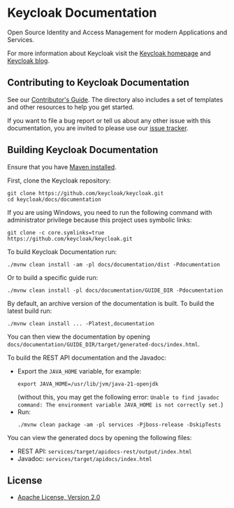 Keycloak Documentation
======================

Open Source Identity and Access Management for modern Applications and Services.

For more information about Keycloak visit the [Keycloak homepage](http://keycloak.org) and [Keycloak blog](https://www.keycloak.org/blog).


Contributing to Keycloak Documentation
----------------------------------------

See our [Contributor's Guide](internal_resources/contributing.adoc). The directory also includes a set of templates and other resources to help you get started.

If you want to file a bug report or tell us about any other issue with this documentation, you are invited to please use our [issue tracker](https://github.com/keycloak/keycloak/issues/).


Building Keycloak Documentation
---------------------------------

Ensure that you have [Maven installed](https://maven.apache.org/).

First, clone the Keycloak repository:

    git clone https://github.com/keycloak/keycloak.git
    cd keycloak/docs/documentation

If you are using Windows, you need to run the following command with administrator privilege because this project uses symbolic links:

    git clone -c core.symlinks=true https://github.com/keycloak/keycloak.git

To build Keycloak Documentation run:

    ./mvnw clean install -am -pl docs/documentation/dist -Pdocumentation

Or to build a specific guide run:

    ./mvnw clean install -pl docs/documentation/GUIDE_DIR -Pdocumentation

By default, an archive version of the documentation is built. To build the latest build run:

    ./mvnw clean install ... -Platest,documentation

You can then view the documentation by opening `docs/documentation/GUIDE_DIR/target/generated-docs/index.html`.

To build the REST API documentation and the Javadoc:

- Export the `JAVA_HOME` variable, for example:
  ```
  export JAVA_HOME=/usr/lib/jvm/java-21-openjdk
  ```
  (without this, you may get the following error: `Unable to find javadoc command: The environment variable JAVA_HOME is not correctly set.`)
- Run:
  ```
  ./mvnw clean package -am -pl services -Pjboss-release -DskipTests
  ```

You can view the generated docs by opening the following files:

- REST API: `services/target/apidocs-rest/output/index.html`
- Javadoc: `services/target/apidocs/index.html`

License
-------

* [Apache License, Version 2.0](https://www.apache.org/licenses/LICENSE-2.0)
